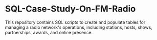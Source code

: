 # SQL-Case-Study-On-FM-Radio
This repository contains SQL scripts to create and populate tables for managing a radio network's operations, including stations, hosts, shows, partnerships, awards, and online presence.
